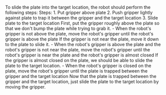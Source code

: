 To slide the plate into the target location, the robot should perform the following steps:
    Steps:  1. Put gripper above plate  2. Push gripper lightly against plate to trap it between the gripper and the target location  3. Slide plate to the target location
    First, put the gripper roughly above the plate so that we don't bump the plate while trying to grab it.
    - When the robot's gripper is not above the plate, move the robot's gripper until the robot's gripper is above the plate
    If the gripper is not near the plate, move it down to the plate to slide it.
    - When the robot's gripper is above the plate and the robot's gripper is not near the plate, move the robot's gripper until the robot's gripper is near the plate and the robot's gripper is almost closed
    If the gripper is almost closed on the plate, we should be able to slide the plate to the target location.
    - When the robot's gripper is closed on the plate, move the robot's gripper until the plate is trapped between the gripper and the target location
    Now that the plate is trapped between the gripper and the target location, just slide the plate to the target location by moving the gripper.